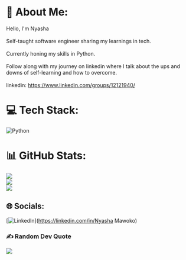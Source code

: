 # 💫 About Me:
Hello, I'm Nyasha<br><br>Self-taught software engineer sharing my learnings in tech.<br><br>Currently honing my skills in Python.<br><br>Follow along with my journey on linkedin where I talk about the ups and downs of self-learning and how to overcome. <br><br>linkedin: https://www.linkedin.com/groups/12121940/<br>


# 💻 Tech Stack:
![Python](https://img.shields.io/badge/python-3670A0?style=flat-square&logo=python&logoColor=ffdd54)
# 📊 GitHub Stats:
![](https://github-readme-stats.vercel.app/api?username=selfmadecoderr&theme=radical&hide_border=false&include_all_commits=false&count_private=false)<br/>
![](https://github-readme-streak-stats.herokuapp.com/?user=selfmadecoderr&theme=radical&hide_border=false)<br/>
![](https://github-readme-stats.vercel.app/api/top-langs/?username=selfmadecoderr&theme=radical&hide_border=false&include_all_commits=false&count_private=false&layout=compact)

## 🌐 Socials:
[![LinkedIn](https://img.shields.io/badge/LinkedIn-%230077B5.svg?logo=linkedin&logoColor=white)](https://linkedin.com/in/Nyasha Mawoko) 

### ✍️ Random Dev Quote
![](https://quotes-github-readme.vercel.app/api?type=horizontal&theme=radical)

<!-- Proudly created with GPRM ( https://gprm.itsvg.in ) -->
